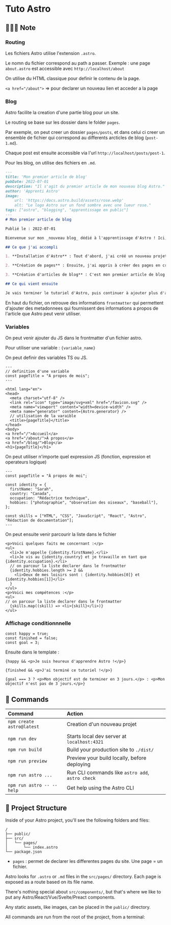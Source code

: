 # Tuto Astro

## 👨🏻‍💻 Note

### Routing
Les fichiers Astro utilise l'extension `.astro`.

Le nomn du fichier correspond au path a passer.
Exemple : une page `about.astro` est accessible avec `http://localhost/about`

On utilise du HTML classique pour definir le contenu de la page.

`<a href="/about">` => pour declarer un nouveau lien et acceder a la page

### Blog

Astro facilite la creation d'une partie blog pour un site.

Le routing se base sur les dossier dans le folder `pages`. 

Par exemple, on peut creer un dossier `pages/posts`, et dans celui ci creer un ensemble de fichier qui correspond au differents arcticles de blog (`post-1.md`).


Chaque post est ensuite accessible via l'url `http://localhost/posts/post-1`.

Pour les blog, on utilise des fichiers en `.md`.

```md
---
title: 'Mon premier article de blog'
pubDate: 2022-07-01
description: "Il s'agit du premier article de mon nouveau blog Astro."
author: 'Apprenti Astro'
image:
    url: 'https://docs.astro.build/assets/rose.webp'
    alt: "Le logo Astro sur un fond sombre avec une lueur rose."
tags: ["astro", "blogging", "apprentissage en public"]
---
# Mon premier article de blog

Publié le : 2022-07-01

Bienvenue sur mon _nouveau blog_ dédié à l'apprentissage d'Astro ! Ici, je vais partager mon parcours d'apprentissage en créant un nouveau site web.

## Ce que j'ai accompli

1. **Installation d'Astro** : Tout d'abord, j'ai créé un nouveau projet Astro et configuré mes comptes en ligne.

2. **Création de pages** : Ensuite, j'ai appris à créer des pages en créant de nouveaux fichiers `.astro` et en les plaçant dans le dossier `src/pages/`.

3. **Création d'articles de blog** : C'est mon premier article de blog ! J'ai maintenant des pages Astro et des articles en Markdown !

## Ce qui vient ensuite

Je vais terminer le tutoriel d'Astro, puis continuer à ajouter plus d'articles. Restez à l'écoute pour en savoir plus.
```
En haut du fichier, on retrouve des informations `frontmatter` qui permettent d'ajouter des metadonnees qui fournissent des informations a propos de l'article que Astro peut venir utiliser.

### Variables

On peut venir ajouter du JS dans le frontmatter d'un fichier astro.

Pour utiliser une variable : `{variable_name}`

On peut definir des variables TS ou JS.
```astro
---
// definition d'une variable
const pageTitle = "A propos de mois";
---

<html lang="en">
<head>
  <meta charset="utf-8" />
  <link rel="icon" type="image/svg+xml" href="/favicon.svg" />
  <meta name="viewport" content="width=device-width" />
  <meta name="generator" content={Astro.generator} />
  // utilisation de la varaible
  <title>{pageTitle}</title>
</head>
<body>
<a href="/">Accueil</a>
<a href="/about/">À propos</a>
<a href="/blog/">Blog</a>
<h1>{pageTitle}</h1>
```

On peut utiliser n'importe quel expression JS (fonction, expression et operateurs logique)

```astro 
---
const pageTitle = "À propos de moi";

const identity = {
  firstName: "Sarah",
  country: "Canada",
  occupation: "Rédactrice technique",
  hobbies: ["photographie", "observation des oiseaux", "baseball"],
};

const skills = ["HTML", "CSS", "JavaScript", "React", "Astro", "Rédaction de documentation"];
---
```
On peut ensuite venir parcourir la liste dans le fichier 

```astro
<p>Voici quelques faits me concernant :</p>
<ul>
  <li>Je m'appelle {identity.firstName}.</li>
  <li>Je vis au {identity.country} et je travaille en tant que {identity.occupation}.</li>
  // on parcour la liste declarer dans le frontmatter
  {identity.hobbies.length >= 2 &&
    <li>Deux de mes loisirs sont : {identity.hobbies[0]} et {identity.hobbies[1]}</li>
  }
</ul>
<p>Voici mes compétences :</p>
<ul>
// on parcour la liste declarer dans le frontmatter
  {skills.map((skill) => <li>{skill}</li>)}
</ul>
```


### Affichage conditionnnelle

```astro
const happy = true;
const finished = false;
const goal = 3;
```

Ensuite dans le template :

```astro 
{happy && <p>Je suis heureux d'apprendre Astro !</p>}

{finished && <p>J'ai terminé ce tutoriel !</p>}

{goal === 3 ? <p>Mon objectif est de terminer en 3 jours.</p> : <p>Mon objectif n'est pas de 3 jours.</p>}
```

## 🧞 Commands

| Command                  | Action                                           |
|:-------------------------|:-------------------------------------------------|
| `npm create astro@latest` | Creation d'un nouveau projet                     |
|                          |                           |
| `npm run dev`            | Starts local dev server at `localhost:4321`      |
| `npm run build`          | Build your production site to `./dist/`          |
| `npm run preview`        | Preview your build locally, before deploying     |
| `npm run astro ...`      | Run CLI commands like `astro add`, `astro check` |
| `npm run astro -- --help` | Get help using the Astro CLI                     |








## 🚀 Project Structure

Inside of your Astro project, you'll see the following folders and files:

```text
/
├── public/
├── src/
│   └── pages/
│       └── index.astro
└── package.json
```
- `pages` : permet de declarer les differentes pages du site. Une page = un fichier.










Astro looks for `.astro` or `.md` files in the `src/pages/` directory. Each page is exposed as a route based on its file name.

There's nothing special about `src/components/`, but that's where we like to put any Astro/React/Vue/Svelte/Preact components.

Any static assets, like images, can be placed in the `public/` directory.



All commands are run from the root of the project, from a terminal:





